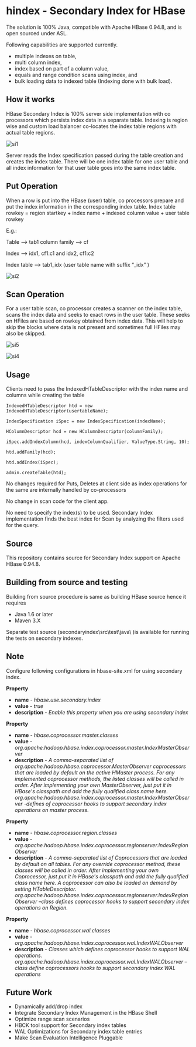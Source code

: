 hindex - Secondary Index for HBase
======

The solution is 100% Java, compatible with Apache HBase 0.94.8, and is open sourced under ASL.

Following capabilities are supported currently.
- multiple indexes on table,
- multi column index,
- index based on part of a column value,
- equals and range condition scans using index, and
- bulk loading data to indexed table (Indexing done with bulk load).


## How it works
HBase Secondary Index is 100% server side implementation with co processors which persists index data in a separate table. Indexing is region wise and custom load balancer co-locates the index table regions with actual table regions. 

![si1](https://f.cloud.github.com/assets/5187670/945574/6a0f3bc0-0316-11e3-845c-de653152923a.jpg)

Server reads the Index specification passed during the table creation and creates the index table. There will be one index table for one user table and all index information for that user table goes into the same index table.

## Put Operation
When a row is put into the HBase (user) table, co processors prepare and put the index information  in the corresponding index table.
Index table rowkey = region startkey + index name + indexed column value + user table rowkey

E.g.:  

Table –> tab1 column family –> cf

Index –> idx1, cf1:c1 and idx2, cf1:c2

Index table –> tab1_idx (user table name with suffix “_idx” )

![si2](https://f.cloud.github.com/assets/5187670/945582/a6140d1c-0316-11e3-9af2-12c9fa636441.jpg)

## Scan Operation 
For a user table scan, co processor creates a scanner on the index table, scans the index data and seeks to exact rows in the user table. These seeks on HFiles are based on rowkey obtained from index data. This will help to skip the blocks where data is not present and sometimes full HFiles may also be skipped. 

![si5](https://f.cloud.github.com/assets/5187670/945631/32f0fc9e-0318-11e3-9a44-d2c7496f1d64.jpg)

![si4](https://f.cloud.github.com/assets/5187670/945610/803d9aee-0317-11e3-8827-5cbc60e6efbb.jpg)


## Usage
Clients need to pass the IndexedHTableDescriptor with the index name and columns while creating the table 

    IndexedHTableDescriptor htd = new IndexedHTableDescriptor(usertableName);

    IndexSpecification iSpec = new IndexSpecification(indexName);
    
    HColumnDescriptor hcd = new HColumnDescriptor(columnFamily);
    
    iSpec.addIndexColumn(hcd, indexColumnQualifier, ValueType.String, 10);
    
    htd.addFamily(hcd);
    
    htd.addIndex(iSpec);
    
    admin.createTable(htd);
    
No changes required for Puts, Deletes at client side as index operations for the same are internally handled by co-processors

No change in scan code for the client app. 

No need to specify the index(s) to be used. Secondary Index implementation finds the best index for Scan by analyzing the filters used for the query.

## Source 
This repository contains source for Secondary Index support on Apache HBase 0.94.8.

## Building from source and testing
Building from source procedure is same as building HBase source hence it requires
- Java 1.6 or later
- Maven 3.X

Separate test source (secondaryindex\src\test\java\ )is available for running the tests on secondary indexes.

## Note
Configure following configurations in hbase-site.xml for using secondary index.

**Property**
- **name** - *hbase.use.secondary.index*
- __value__ -  *true*
- __description__ - *Enable this property when you are using secondary index*

__Property__
- __name__ - *hbase.coprocessor.master.classes*
- __value__ -  *org.apache.hadoop.hbase.index.coprocessor.master.IndexMasterObserver*
- __description__ - *A comma-separated list of org.apache.hadoop.hbase.coprocessor.MasterObserver coprocessors that are loaded by default on the active HMaster process. For any implemented coprocessor methods, the listed classes will be called in order. After implementing your own MasterObserver, just put it in HBase's classpath and add the fully qualified class name here. 
org.apache.hadoop.hbase.index.coprocessor.master.IndexMasterObserver -defines of coprocessor hooks to support secondary index operations on master process.*

__Property__
- __name__ - *hbase.coprocessor.region.classes*
- __value__ -  *org.apache.hadoop.hbase.index.coprocessor.regionserver.IndexRegionObserver*
- __description__ - *A comma-separated list of Coprocessors that are loaded by default on all tables. For any override coprocessor method, these classes will be called in order. After implementing your own Coprocessor, just put it in HBase's classpath and add the fully qualified class name here. A coprocessor can also be loaded on demand by setting HTableDescriptor.
org.apache.hadoop.hbase.index.coprocessor.regionserver.IndexRegionObserver –class defines coprocessor hooks to support secondary index operations on Region.*

__Property__
- __name__ - *hbase.coprocessor.wal.classes*
- __value__ -  *org.apache.hadoop.hbase.index.coprocessor.wal.IndexWALObserver*
- __description__ - *Classes which defines coprocessor hooks to support WAL operations.
org.apache.hadoop.hbase.index.coprocessor.wal.IndexWALObserver – class define coprocessors hooks to support secondary index WAL operations*

## Future Work
- Dynamically add/drop index
- Integrate Secondary Index Management in the HBase Shell 
- Optimize range scan scenarios
- HBCK tool support for Secondary index tables
- WAL Optimizations for Secondary index table entries
- Make Scan Evaluation Intelligence Pluggable
